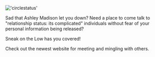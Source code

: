

!['circlestatus'](https://circleci.com/gh/nyc-purple-martins-2015/sneak-on-the-low.svg?style=shield&circle-token=:circle-token)

Sad that Ashley Madison let you down?
 Need a place to come talk to "relationship status: its complicated" individuals without fear of your personal information being released?

 Sneak on the Low has you covered!

 Check out the newest website for meeting and mingling with others.


